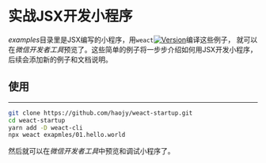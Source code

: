 # 实战JSX开发小程序 

*examples*目录里是JSX编写的小程序，用`weact`[![Version](https://img.shields.io/npm/v/weact-cli.svg)](https://github.com/haojy/weact/blob/master/CHANGELOG.md)编译这些例子， 就可以在*微信开发者工具*预览了。这些简单的例子将一步步介绍如何用JSX开发小程序，后续会添加新的例子和文档说明。


## 使用
---
```bash
git clone https://github.com/haojy/weact-startup.git
cd weact-startup
yarn add -D weact-cli
npx weact exapmles/01.hello.world
```

然后就可以在*微信开发者工具*中预览和调试小程序了。
